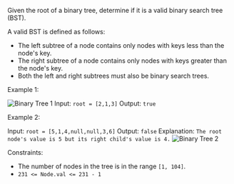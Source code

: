 Given the root of a binary tree, determine if it is a valid binary search tree (BST).

A valid BST is defined as follows:

- The left subtree of a node contains only nodes with keys less than the node's key.
- The right subtree of a node contains only nodes with keys greater than the node's key.
- Both the left and right subtrees must also be binary search trees.

Example 1:

![Binary Tree 1](./img/tree_1.jpg)
Input: `root = [2,1,3]`
Output: `true`

Example 2:

Input: `root = [5,1,4,null,null,3,6]`
Output: `false`
Explanation: `The root node's value is 5 but its right child's value is 4.`
![Binary Tree 2](./img/tree_1.jpg)

Constraints:

- The number of nodes in the tree is in the range `[1, 104]`.
- `231 <= Node.val <= 231 - 1`
